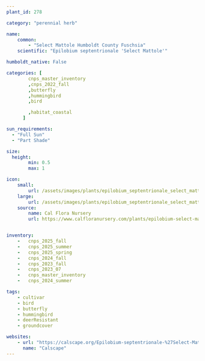 ```yaml
---
plant_id: 278

category: "perennial herb"

name: 
    common:  
        - "Select Mattole Humboldt County Fuschsia"    
    scientific: "Epilobium septentrionale 'Select Mattole'"  

humboldt_native: False

categories: [
        cnps_master_inventory
        ,cnps_2022_fall
        ,butterfly
        ,hummingbird
        ,bird

        ,habitat_coastal
      ]

sun_requirements:
  - "Full Sun"
  - "Part Shade"

size:
  height: 
        min: 0.5
        max: 1

icon: 
    small: 
        url: /assets/images/plants/epilobium_septentrionale_select_mattole_sm.jpg 
    large: 
        url: /assets/images/plants/epilobium_septentrionale_select_mattole_lg.jpg 
    source: 
        name: Cal Flora Nursery
        url: https://www.calfloranursery.com/plants/epilobium-select-mattole


inventory: 
    -   cnps_2025_fall
    -   cnps_2025_summer
    -   cnps_2025_spring
    -   cnps_2024_fall
    -   cnps_2023_fall
    -   cnps_2023_07 
    -   cnps_master_inventory
    -   cnps_2024_summer

tags:
    - cultivar
    - bird
    - butterfly
    - hummingbird
    - deerResistant
    - groundcover

websites:
    - url: "https://calscape.org/Epilobium-septentrionale-%27Select-Mattole%27-(Select-Mattole-Humboldt-County-Fuschsia)"
      name: "Calscape"
---
```



